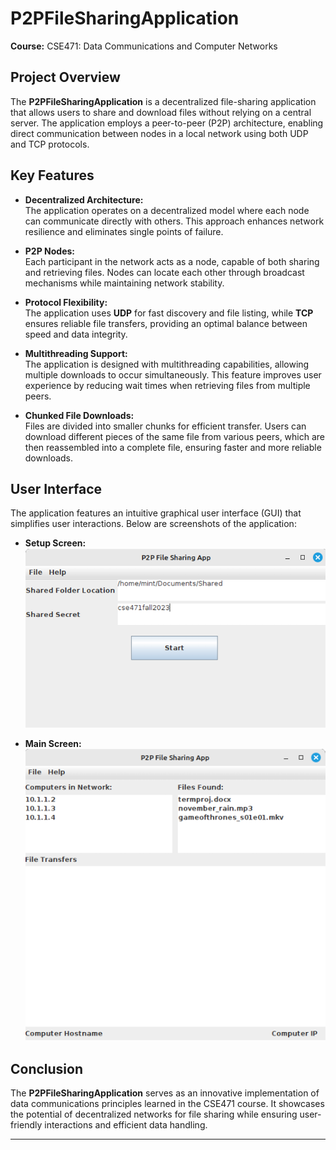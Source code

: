 # P2PFileSharingApplication

**Course:** CSE471: Data Communications and Computer Networks

## Project Overview

The **P2PFileSharingApplication** is a decentralized file-sharing application that allows users to share and download files without relying on a central server. The application employs a peer-to-peer (P2P) architecture, enabling direct communication between nodes in a local network using both UDP and TCP protocols.

## Key Features

- **Decentralized Architecture:**  
  The application operates on a decentralized model where each node can communicate directly with others. This approach enhances network resilience and eliminates single points of failure.

- **P2P Nodes:**  
  Each participant in the network acts as a node, capable of both sharing and retrieving files. Nodes can locate each other through broadcast mechanisms while maintaining network stability.

- **Protocol Flexibility:**  
  The application uses **UDP** for fast discovery and file listing, while **TCP** ensures reliable file transfers, providing an optimal balance between speed and data integrity.

- **Multithreading Support:**  
  The application is designed with multithreading capabilities, allowing multiple downloads to occur simultaneously. This feature improves user experience by reducing wait times when retrieving files from multiple peers.

- **Chunked File Downloads:**  
  Files are divided into smaller chunks for efficient transfer. Users can download different pieces of the same file from various peers, which are then reassembled into a complete file, ensuring faster and more reliable downloads.

## User Interface

The application features an intuitive graphical user interface (GUI) that simplifies user interactions. Below are screenshots of the application:

- **Setup Screen:**  
  ![Setup Screen](https://github.com/berkyamanlar/P2PFileSharingApp/blob/main/assets/setupscreen.png)

- **Main Screen:**  
  ![Main Screen](https://github.com/berkyamanlar/P2PFileSharingApp/blob/main/assets/mainscreen.png)

## Conclusion

The **P2PFileSharingApplication** serves as an innovative implementation of data communications principles learned in the CSE471 course. It showcases the potential of decentralized networks for file sharing while ensuring user-friendly interactions and efficient data handling.

---
